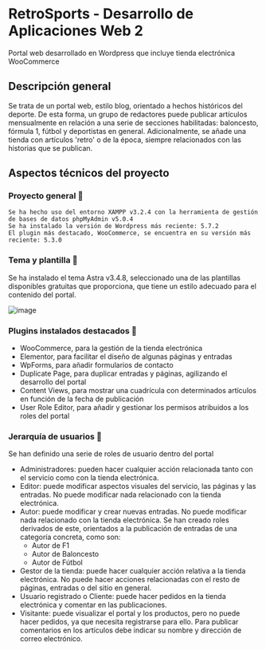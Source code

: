 # RetroSports - Desarrollo de Aplicaciones Web 2
Portal web desarrollado en Wordpress que incluye tienda electrónica WooCommerce

## Descripción general
Se trata de un portal web, estilo blog, orientado a hechos históricos del deporte. De esta forma, un grupo de redactores puede publicar artículos mensualmente en relación a una serie de secciones habilitadas: baloncesto, fórmula 1, fútbol y deportistas en general.
Adicionalmente, se añade una tienda con artículos 'retro' o de la época, siempre relacionados con las historias que se publican.

## Aspectos técnicos del proyecto

### Proyecto general 🔧

```
Se ha hecho uso del entorno XAMPP v3.2.4 con la herramienta de gestión de bases de datos phpMyAdmin v5.0.4
Se ha instalado la versión de Wordpress más reciente: 5.7.2
El plugin más destacado, WooCommerce, se encuentra en su versión más reciente: 5.3.0
```

### Tema y plantilla :art:

Se ha instalado el tema Astra v3.4.8, seleccionado una de las plantillas disponibles gratuitas que proporciona, que tiene un estilo adecuado para el contenido del portal.

![image](https://user-images.githubusercontent.com/31969136/121019088-04d52a00-c797-11eb-9fd8-8012d192a9e8.png)


### Plugins instalados destacados :electric_plug:

* WooCommerce, para la gestión de la tienda electrónica
* Elementor, para facilitar el diseño de algunas páginas y entradas
* WpForms, para añadir formularios de contacto
* Duplicate Page, para duplicar entradas y páginas, agilizando el desarrollo del portal
* Content Views, para mostrar una cuadrícula con determinados artículos en función de la fecha de publicación
* User Role Editor, para añadir y gestionar los permisos atribuidos a los roles del portal

### Jerarquía de usuarios 👤

Se han definido una serie de roles de usuario dentro del portal

* Administradores: pueden hacer cualquier acción relacionada tanto con el servicio como con la tienda electrónica.
* Editor: puede modificar aspectos visuales del servicio, las páginas y las entradas. No puede modificar nada relacionado con la tienda electrónica.
* Autor: puede modificar y crear nuevas entradas. No puede modificar nada relacionado con la tienda electrónica. Se han creado roles derivados de este, orientados a la publicación de entradas de una categoría concreta, como son:
  * Autor de F1
  * Autor de Baloncesto
  * Autor de Fútbol
* Gestor de la tienda: puede hacer cualquier acción relativa a la tienda electrónica. No puede hacer acciones relacionadas con el resto de páginas, entradas o del sitio en general.
* Usuario registrado o Cliente: puede hacer pedidos en la tienda electrónica y comentar en las publicaciones.
* Visitante: puede visualizar el portal y los productos, pero no puede hacer pedidos, ya que necesita registrarse para ello. Para publicar comentarios en los artículos debe indicar su nombre y dirección de correo electrónico.
